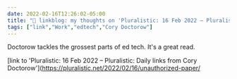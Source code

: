 ```yaml
---
date: 2022-02-16T12:26:02-05:00
title: "🔗 linkblog: my thoughts on 'Pluralistic: 16 Feb 2022 – Pluralistic: Daily links from Cory Doctorow'"
tags: ["link","Work","edtech","Cory Doctorow"]
---
```

Doctorow tackles the grossest parts of ed tech. It's a great read.
 
[link to 'Pluralistic: 16 Feb 2022 – Pluralistic: Daily links from Cory Doctorow'](https://pluralistic.net/2022/02/16/unauthorized-paper/
